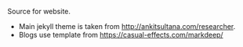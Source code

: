 Source for website.  
* Main jekyll theme is taken from http://ankitsultana.com/researcher. 
* Blogs use template from https://casual-effects.com/markdeep/
